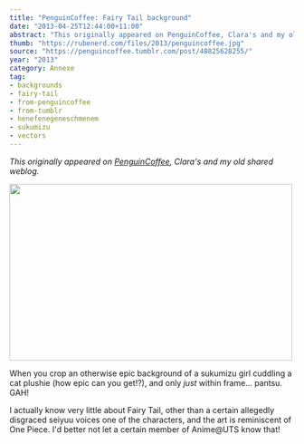 ```yaml
---
title: "PenguinCoffee: Fairy Tail background"
date: "2013-04-25T12:44:00+11:00"
abstract: "This originally appeared on PenguinCoffee, Clara's and my old shared weblog."
thumb: "https://rubenerd.com/files/2013/penguincoffee.jpg"
source: "https://penguincoffee.tumblr.com/post/48825628255/"
year: "2013"
category: Annexe
tag:
- backgrounds
- fairy-tail
- from-penguincoffee
- from-tumblr
- henefenegeneschmenem
- sukumizu
- vectors
---
```

*This originally appeared on [PenguinCoffee](https://rubenerd.com/tag/from-penguincoffee/), Clara's and my old shared weblog.*

<img src="https://rubenerd.com/files/museum/penguincoffee-48825628255@1x.png" alt="" style="width:500px; height:312px;" srcset="https://rubenerd.com/files/museum/penguincoffee-48825628255@1x.png 1x, https://rubenerd.com/files/museum/penguincoffee-48825628255@2x.png 2x" />

When you crop an otherwise epic background of a sukumizu girl cuddling a cat plushie (how epic can you get!?), and only *just* within frame... pantsu. GAH!

I actually know very little about Fairy Tail, other than a certain allegedly disgraced seiyuu voices one of the characters, and the art is reminiscent of One Piece. I'd better not let a certain member of Anime@UTS know that!

